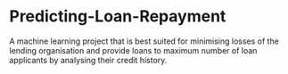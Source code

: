 # Predicting-Loan-Repayment
A machine learning project that is best suited for minimising losses of the lending organisation and provide loans to maximum number of loan applicants by analysing their credit history.
